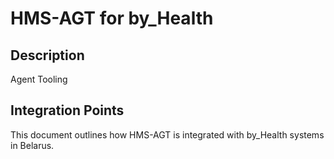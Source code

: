 # HMS-AGT for by_Health

## Description

Agent Tooling

## Integration Points

This document outlines how HMS-AGT is integrated with by_Health systems in Belarus.
